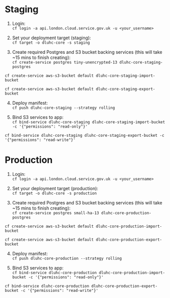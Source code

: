 # Staging

1. Login:\
  `cf login -a api.london.cloud.service.gov.uk -u <your_username>`

2. Set your deployment target (staging):\
  `cf target -o dluhc-core -s staging`

3. Create required Postgres and S3 bucket backing services (this will take ~15 mins to finish creating):\
  `cf create-service postgres tiny-unencrypted-13 dluhc-core-staging-postgres`

  `cf create-service aws-s3-bucket default dluhc-core-staging-import-bucket`

  `cf create-service aws-s3-bucket default dluhc-core-staging-export-bucket`

4. Deploy manifest:\
  `cf push dluhc-core-staging --strategy rolling`

5. Bind S3 services to app:\
  `cf bind-service dluhc-core-staging dluhc-core-staging-import-bucket -c '{"permissions": "read-only"}'`

  `cf bind-service dluhc-core-staging dluhc-core-staging-export-bucket -c '{"permissions": "read-write"}'`


# Production

1. Login:\
  `cf login -a api.london.cloud.service.gov.uk -u <your_username>`

2. Set your deployment target (production):\
  `cf target -o dluhc-core -s production`

3. Create required Postgres and S3 bucket backing services (this will take ~15 mins to finish creating):\
  `cf create-service postgres small-ha-13 dluhc-core-production-postgres`

  `cf create-service aws-s3-bucket default dluhc-core-production-import-bucket`

  `cf create-service aws-s3-bucket default dluhc-core-production-export-bucket`

4. Deploy manifest:\
  `cf push dluhc-core-production --strategy rolling`

5. Bind S3 services to app:\
  `cf bind-service dluhc-core-production dluhc-core-production-import-bucket -c '{"permissions": "read-only"}'`

  `cf bind-service dluhc-core-production dluhc-core-production-export-bucket -c '{"permissions": "read-write"}'`
